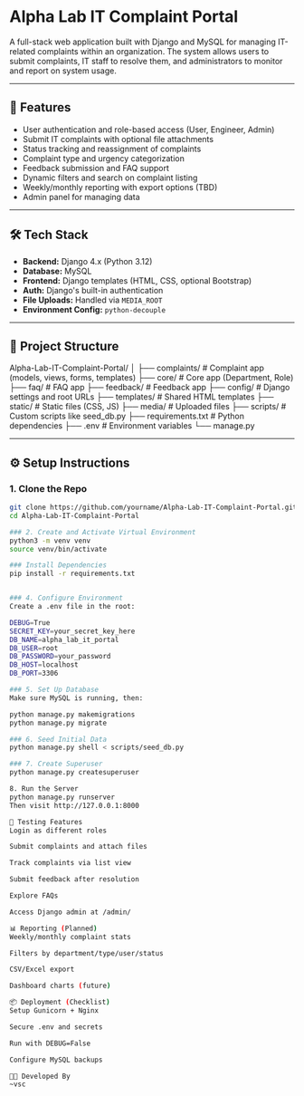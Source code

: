 # Alpha Lab IT Complaint Portal

A full-stack web application built with Django and MySQL for managing IT-related complaints within an organization. The system allows users to submit complaints, IT staff to resolve them, and administrators to monitor and report on system usage.

---

## 🚀 Features

- User authentication and role-based access (User, Engineer, Admin)
- Submit IT complaints with optional file attachments
- Status tracking and reassignment of complaints
- Complaint type and urgency categorization
- Feedback submission and FAQ support
- Dynamic filters and search on complaint listing
- Weekly/monthly reporting with export options (TBD)
- Admin panel for managing data

---

## 🛠 Tech Stack

- **Backend:** Django 4.x (Python 3.12)
- **Database:** MySQL
- **Frontend:** Django templates (HTML, CSS, optional Bootstrap)
- **Auth:** Django's built-in authentication
- **File Uploads:** Handled via `MEDIA_ROOT`
- **Environment Config:** `python-decouple`

---

## 📂 Project Structure

Alpha-Lab-IT-Complaint-Portal/
│
├── complaints/ # Complaint app (models, views, forms, templates)
├── core/ # Core app (Department, Role)
├── faq/ # FAQ app
├── feedback/ # Feedback app
├── config/ # Django settings and root URLs
├── templates/ # Shared HTML templates
├── static/ # Static files (CSS, JS)
├── media/ # Uploaded files
├── scripts/ # Custom scripts like seed_db.py
├── requirements.txt # Python dependencies
├── .env # Environment variables
└── manage.py


---

## ⚙️ Setup Instructions

### 1. Clone the Repo

```bash
git clone https://github.com/yourname/Alpha-Lab-IT-Complaint-Portal.git
cd Alpha-Lab-IT-Complaint-Portal

### 2. Create and Activate Virtual Environment
python3 -m venv venv
source venv/bin/activate

### Install Dependencies
pip install -r requirements.txt


### 4. Configure Environment
Create a .env file in the root:

DEBUG=True
SECRET_KEY=your_secret_key_here
DB_NAME=alpha_lab_it_portal
DB_USER=root
DB_PASSWORD=your_password
DB_HOST=localhost
DB_PORT=3306

### 5. Set Up Database
Make sure MySQL is running, then:

python manage.py makemigrations
python manage.py migrate

### 6. Seed Initial Data
python manage.py shell < scripts/seed_db.py

### 7. Create Superuser
python manage.py createsuperuser

8. Run the Server
python manage.py runserver
Then visit http://127.0.0.1:8000

🧪 Testing Features
Login as different roles

Submit complaints and attach files

Track complaints via list view

Submit feedback after resolution

Explore FAQs

Access Django admin at /admin/

📊 Reporting (Planned)
Weekly/monthly complaint stats

Filters by department/type/user/status

CSV/Excel export

Dashboard charts (future)

📦 Deployment (Checklist)
Setup Gunicorn + Nginx

Secure .env and secrets

Run with DEBUG=False

Configure MySQL backups

👨‍💻 Developed By
~vsc